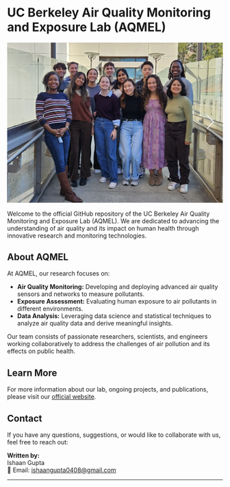# UC Berkeley Air Quality Monitoring and Exposure Lab (AQMEL)

![Lab Team](./AQMELTeam.png)

Welcome to the official GitHub repository of the UC Berkeley Air Quality Monitoring and Exposure Lab (AQMEL). We are dedicated to advancing the understanding of air quality and its impact on human health through innovative research and monitoring technologies.

## About AQMEL

At AQMEL, our research focuses on:
- **Air Quality Monitoring:** Developing and deploying advanced air quality sensors and networks to measure pollutants.
- **Exposure Assessment:** Evaluating human exposure to air pollutants in different environments.
- **Data Analysis:** Leveraging data science and statistical techniques to analyze air quality data and derive meaningful insights.

Our team consists of passionate researchers, scientists, and engineers working collaboratively to address the challenges of air pollution and its effects on public health.

## Learn More

For more information about our lab, ongoing projects, and publications, please visit our [official website](https://www.iveylab.com/).

## Contact

If you have any questions, suggestions, or would like to collaborate with us, feel free to reach out:

**Written by:**  
Ishaan Gupta  
📧 Email: [ishaangupta0408@gmail.com](mailto:ishaangupta0408@gmail.com)

---
